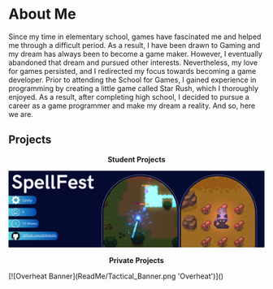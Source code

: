 # About Me 
Since my time in elementary school, games have fascinated me and helped me through a difficult period. As a result, I have been drawn to Gaming and my dream has always been to become a game maker. However, I eventually abandoned that dream and pursued other interests. Nevertheless, my love for games persisted, and I redirected my focus towards becoming a game developer. Prior to attending the School for Games, I gained experience in programming by creating a little game called Star Rush, which I thoroughly enjoyed. As a result, after completing high school, I decided to pursue a career as a game programmer and make my dream a reality. And so, here we are.

## Projects 
<p align="center"><b>Student Projects</b></p>

[![SpellFest Banner](ReadMe/SpellFest_Banner.png 'SpellFest')](https://github.com/xXAstolXx/SpellFest)

<p align="center"><b>Private Projects</b></p>
[![Overheat Banner](ReadMe/Tactical_Banner.png 'Overheat')]()
